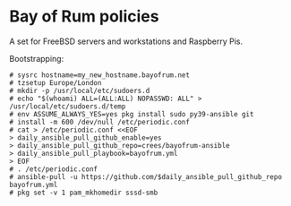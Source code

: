 # Bay of Rum policies

A set for FreeBSD servers and workstations and Raspberry Pis.

Bootstrapping:

```console
# sysrc hostname=my_new_hostname.bayofrum.net
# tzsetup Europe/London
# mkdir -p /usr/local/etc/sudoers.d
# echo "$(whoami) ALL=(ALL:ALL) NOPASSWD: ALL" > /usr/local/etc/sudoers.d/temp
# env ASSUME_ALWAYS_YES=yes pkg install sudo py39-ansible git
# install -m 600 /dev/null /etc/periodic.conf
# cat > /etc/periodic.conf <<EOF
> daily_ansible_pull_github_enable=yes
> daily_ansible_pull_github_repo=crees/bayofrum-ansible
> daily_ansible_pull_playbook=bayofrum.yml
> EOF
# . /etc/periodic.conf
# ansible-pull -u https://github.com/$daily_ansible_pull_github_repo bayofrum.yml
# pkg set -v 1 pam_mkhomedir sssd-smb
```

